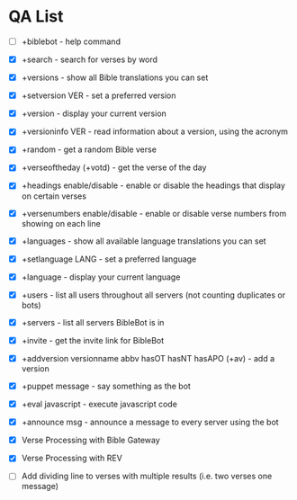 # QA List

- [ ] +biblebot - help command
- [x] +search - search for verses by word
- [x] +versions - show all Bible translations you can set
- [x] +setversion VER - set a preferred version
- [x] +version - display your current version
- [x] +versioninfo VER - read information about a version, using the acronym
- [x] +random - get a random Bible verse
- [x] +verseoftheday (+votd) - get the verse of the day
- [x] +headings enable/disable - enable or disable the headings that display on certain verses
- [x] +versenumbers enable/disable - enable or disable verse numbers from showing on each line
- [x] +languages - show all available language translations you can set
- [x] +setlanguage LANG - set a preferred language
- [x] +language - display your current language
- [x] +users - list all users throughout all servers (not counting duplicates or bots)
- [x] +servers - list all servers BibleBot is in
- [x] +invite - get the invite link for BibleBot

- [x] +addversion versionname abbv hasOT hasNT hasAPO (+av) - add a version
- [x] +puppet message - say something as the bot
- [x] +eval javascript - execute javascript code
- [x] +announce msg - announce a message to every server using the bot

- [x] Verse Processing with Bible Gateway
- [x] Verse Processing with REV

- [ ] Add dividing line to verses with multiple results (i.e. two verses one message)